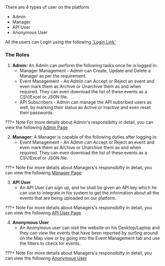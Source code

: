There are 4 types of user on the platform

- Admin
- Manager
- API User
- Anonymous User

All the users can Login using the following <a href="https://ageoplatform.eu/auth/login"> 'Login Link' </a>

### The Roles

1. <b>Admin:</b> An Admin can perform the following tasks once he is logged in: 
     * Manager Management - Admin can Create, Update and Delete a Manager as per the requirement.
     * Event Management - An Admin can Accept or Reject an event and even mark them as Archive or Unarchive them as and when required. They can even download the list of these events as a CSV/Excel or JSON file.
     * API Subscribers - Admin can manage the API subsribed users as well, by marking their status as Active or Inactive and even reset their passwords.

???+ Note
    For more details about Admin's responsibilty in detail, you can view the following [Admin Page](./admin.md)

2. <b>Manager:</b> A Manager is capable of the following duties after logging in:
    * Event Management - An Admin can Accept or Reject an event and even mark them as Archive or Unarchive them as and when required. They can even download the list of these events as a CSV/Excel or JSON file.

???+ Note
    For more details about Managers's responsibilty in detail, you can view the following [Manager Page](./manager.md)

3. <b>API User</b>
    * An API User can sign up, and he shall be given an API key which he can use to integrate in his system to get the information about all the events that are being uploaded on our platform.

???+ Note
    For more details about Managers's responsibilty in detail, you can view the following [API User Page](./apiuser.md)

4. <b>Anonymous User</b>
    * An Anonymous user can visit the website on his Desktop/Laptop and they can view the events that have been reported by surfing around on the Map view or by going into the Event Management tab and use the filters to check for events.

???+ Note
    For more details about Managers's responsibilty in detail, you can view the following [Anonymous User](./apiuser.md)
